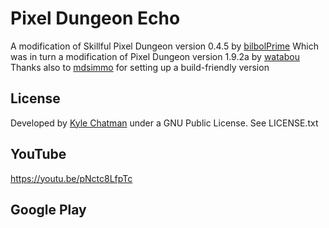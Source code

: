 # Pixel Dungeon Echo
A modification of Skillful Pixel Dungeon version 0.4.5 by [bilbolPrime](https://github.com/bilbolPrime/SPD)
Which was in turn a modification of Pixel Dungeon version 1.9.2a by [watabou](https://github.com/watabou/pixel-dungeon) 
Thanks also to [mdsimmo](https://github.com/mdsimmo/pixel-dungeon) for setting up a build-friendly version

## License
Developed by [Kyle Chatman](http://www.kchatman.com) under a GNU Public License. See LICENSE.txt

## YouTube
https://youtu.be/pNctc8LfpTc

## Google Play